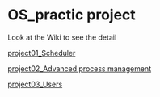 # OS_practic project

Look at the Wiki to see the detail</br>

[project01_Scheduler][proj1id]

[proj1id]: https://github.com/yeonsoochoi/OS/wiki/Project01_scheduler "Go proj01"


[project02_Advanced process management][proj2id]

[proj2id]: https://github.com/yeonsoochoi/OS/wiki/project02_Advanced_process_management "Go proj02"


[project03_Users][proj1id]

[proj3id]: https://github.com/yeonsoochoi/OS/wiki/project03_Users "Go proj03"
